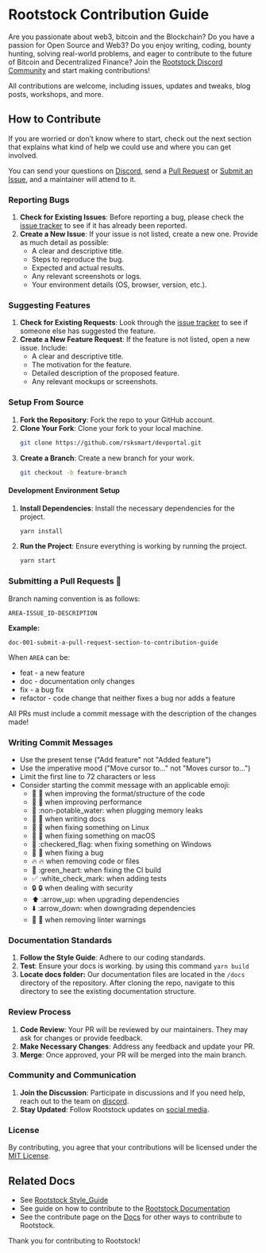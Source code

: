 # Rootstock Contribution Guide

Are you passionate about web3, bitcoin and the Blockchain? Do you have a passion for Open Source and Web3? Do you enjoy writing, coding, bounty hunting, solving real-world problems, and eager to contribute to the future of Bitcoin and Decentralized Finance? Join the [Rootstock Discord Community](http://discord.gg/rootstock) and start making contributions!

All contributions are welcome, including issues, updates and tweaks, blog posts, workshops, and more.

## How to Contribute
If you are worried or don’t know where to start, check out the next section that explains what kind of help we could use and where you can get involved. 

You can send your questions on [Discord](http://discord.gg/rootstock), send a [Pull Request](https://github.com/rsksmart/rsksmart.github.io/pulls) or [Submit an Issue](https://github.com/rsksmart/rsksmart.github.io/issues), and a maintainer will attend to it.

### Reporting Bugs

1. **Check for Existing Issues**: Before reporting a bug, please check the [issue tracker](https://github.com/rsksmart/rsksmart.github.io/issues) to see if it has already been reported.
2. **Create a New Issue**: If your issue is not listed, create a new one. Provide as much detail as possible:
    - A clear and descriptive title.
    - Steps to reproduce the bug.
    - Expected and actual results.
    - Any relevant screenshots or logs.
    - Your environment details (OS, browser, version, etc.).

### Suggesting Features

1. **Check for Existing Requests**: Look through the [issue tracker](issues) to see if someone else has suggested the feature.
2. **Create a New Feature Request**: If the feature is not listed, open a new issue. Include:
    - A clear and descriptive title.
    - The motivation for the feature.
    - Detailed description of the proposed feature.
    - Any relevant mockups or screenshots.

### Setup From Source

1. **Fork the Repository**: Fork the repo to your GitHub account.
2. **Clone Your Fork**: Clone your fork to your local machine.
    ```bash
    git clone https://github.com/rsksmart/devportal.git
    ```
3. **Create a Branch**: Create a new branch for your work.
    ```bash
    git checkout -b feature-branch
    ```

#### Development Environment Setup

1. **Install Dependencies**: Install the necessary dependencies for the project.
    ```bash
    yarn install
    ```
2. **Run the Project**: Ensure everything is working by running the project.
    ```bash
    yarn start
    ```

### Submitting a Pull Requests 🚀

Branch naming convention is as follows:

`AREA-ISSUE_ID-DESCRIPTION`

**Example:**

`doc-001-submit-a-pull-request-section-to-contribution-guide`

When `AREA` can be:

- feat \- a new feature  
- doc \- documentation only changes  
- fix \- a bug fix  
- refactor \- code change that neither fixes a bug nor adds a feature

All PRs must include a commit message with the description of the changes made\!

### **Writing Commit Messages**

* Use the present tense ("Add feature" not "Added feature")  
* Use the imperative mood ("Move cursor to..." not "Moves cursor to...")  
* Limit the first line to 72 characters or less  
* Consider starting the commit message with an applicable emoji:  
  * 🎨 :art: when improving the format/structure of the code  
  * 🐎 :racehorse: when improving performance  
  * 🚱 :non-potable\_water: when plugging memory leaks  
  * 📝 :memo: when writing docs  
  * 🐧 :penguin: when fixing something on Linux  
  * 🍎 :apple: when fixing something on macOS  
  * 🏁 :checkered\_flag: when fixing something on Windows  
  * 🐛 :bug: when fixing a bug  
  * 🔥 :fire: when removing code or files  
  * 💚 :green\_heart: when fixing the CI build  
  * ✅ :white\_check\_mark: when adding tests  
  * 🔒 :lock: when dealing with security  
  * ⬆️ :arrow\_up: when upgrading dependencies  
  * ⬇️ :arrow\_down: when downgrading dependencies  
  * 👕 :shirt: when removing linter warnings

### Documentation Standards

1. **Follow the Style Guide**: Adhere to our coding standards.
2. **Test**: Ensure your docs is working. by using this command `yarn build`
3. **Locate docs folder:**  Our documentation files are located in the `/docs` directory of the repository. After cloning the repo, navigate to this directory to see the existing documentation structure.

### Review Process

1. **Code Review**: Your PR will be reviewed by our maintainers. They may ask for changes or provide feedback.
2. **Make Necessary Changes**: Address any feedback and update your PR.
3. **Merge**: Once approved, your PR will be merged into the main branch.

### Community and Communication

1. **Join the Discussion**: Participate in discussions and If you need help, reach out to the team on [discord](http://discord.gg/rootstock).
2. **Stay Updated**: Follow Rootstock updates on [social media](https://x.com/rootstock_io).

### License

By contributing, you agree that your contributions will be licensed under the [MIT License](LICENSE).

## Related Docs  
- See [Rootstock Style_Guide](STYLE-GUIDE.md)
- See guide on how to contribute to the [Rootstock Documentation](CONTRIBUTING_DOCS.md)
- See the contribute page on the [Docs](https://dev.rootstock.io/resources/contribute/) for other ways to contribute to Rootstock.

Thank you for contributing to Rootstock!